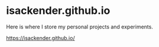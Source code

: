 isackender.github.io
====================

Here is where I store my personal projects and experiments.

https://isackender.github.io/
